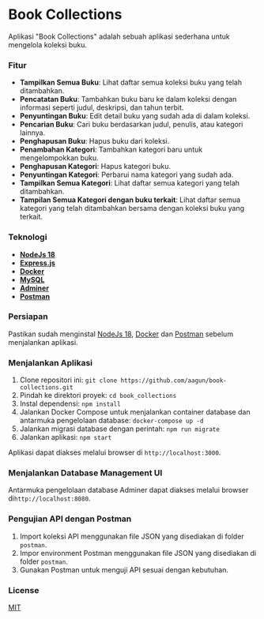 
# Book Collections

Aplikasi "Book Collections" adalah sebuah aplikasi sederhana untuk mengelola koleksi buku.


### Fitur

- **Tampilkan Semua Buku**: Lihat daftar semua koleksi buku yang telah ditambahkan.
- **Pencatatan Buku**: Tambahkan buku baru ke dalam koleksi dengan informasi seperti judul, deskripsi, dan tahun terbit.
- **Penyuntingan Buku**: Edit detail buku yang sudah ada di dalam koleksi.
- **Pencarian Buku**: Cari buku berdasarkan judul, penulis, atau kategori lainnya.
- **Penghapusan Buku**: Hapus buku dari koleksi.
- **Penambahan Kategori**: Tambahkan kategori baru untuk mengelompokkan buku.
- **Penghapusan Kategori**: Hapus kategori buku.
- **Penyuntingan Kategori**: Perbarui nama kategori yang sudah ada.
- **Tampilkan Semua Kategori**: Lihat daftar semua kategori yang telah ditambahkan.
- **Tampilan Semua Kategori dengan buku terkait**: Lihat daftar semua kategori yang telah ditambahkan bersama dengan koleksi buku yang terkait.


### Teknologi

- **[NodeJs 18](https://nodejs.org/)**
- **[Express.js](https://expressjs.com/)**
- **[Docker](https://docker.com/)**
- **[MySQL](https://docker.com/)**
- **[Adminer](https://adminer.org/)**
- **[Postman](https://postman.com/)**

### Persiapan

Pastikan sudah menginstal [NodeJs 18](https://nodejs.org/), [Docker](https://docker.com/) dan [Postman](https://postman.com/) sebelum menjalankan aplikasi.


### Menjalankan Aplikasi

1. Clone repositori ini: `git clone https://github.com/aagun/book-collections.git`
2. Pindah ke direktori proyek: `cd book_collections`
3. Instal dependensi: `npm install`
4. Jalankan Docker Compose untuk menjalankan container database dan antarmuka pengelolaan database: `docker-compose up -d`
5. Jalankan migrasi database dengan perintah: `npm run migrate`
6. Jalankan aplikasi: `npm start`

Aplikasi dapat diakses melalui browser di `http://localhost:3000`.

### Menjalankan Database Management UI

Antarmuka pengelolaan database Adminer dapat diakses melalui browser di`http://localhost:8080`.

### Pengujian API dengan Postman

1. Import koleksi API menggunakan file JSON yang disediakan di folder `postman`.
2. Impor environment Postman menggunakan file JSON yang disediakan di folder `postman`.
3. Gunakan Postman untuk menguji API sesuai dengan kebutuhan.

### License

[MIT](https://choosealicense.com/licenses/mit/)

